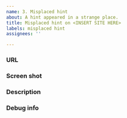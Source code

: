 ```yaml
---
name: 3. Misplaced hint
about: A hint appeared in a strange place.
title: Misplaced hint on <INSERT SITE HERE>
labels: misplaced hint
assignees: ''

---
```


<!--
Thanks for using Link Hints!
It's be super nice if you could fill in the below details.
-->


### URL

<!--
Please paste the full URL to a page.
It's nice to have a specific example even if it happens on "every page".
-->


### Screen shot

<!--
A screen shot really helps!
GitHub allows attaching images in issues.
-->


### Description

<!--
A few words describing the issue.
-->


### Debug info

<!--
Click the Link Hints toolbar button, press "Copy debug info" and paste here.
-->
